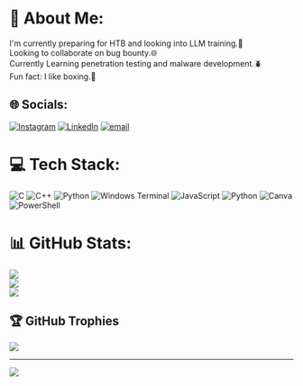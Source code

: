 # 💫 About Me:
I'm currently preparing for HTB and looking into LLM training.🔭<br>Looking to collaborate on bug bounty.🌐<br>Currently Learning penetration testing and malware development.🪲<br>Fun fact: I like boxing.🥊


## 🌐 Socials:
[![Instagram](https://img.shields.io/badge/Instagram-%23E4405F.svg?logo=Instagram&logoColor=white)](https://instagram.com/adroxz_1122) [![LinkedIn](https://img.shields.io/badge/LinkedIn-%230077B5.svg?logo=linkedin&logoColor=white)](https://linkedin.com/in/faraz-khan-8b0b28232) [![email](https://img.shields.io/badge/Email-D14836?logo=gmail&logoColor=white)](mailto:mfarazkhan2002@gmail.com) 

# 💻 Tech Stack:
![C](https://img.shields.io/badge/c-%2300599C.svg?style=for-the-badge&logo=c&logoColor=white) ![C++](https://img.shields.io/badge/c++-%2300599C.svg?style=for-the-badge&logo=c%2B%2B&logoColor=white) ![Python](https://img.shields.io/badge/python-3670A0?style=for-the-badge&logo=python&logoColor=ffdd54) ![Windows Terminal](https://img.shields.io/badge/Windows%20Terminal-%234D4D4D.svg?style=for-the-badge&logo=windows-terminal&logoColor=white) ![JavaScript](https://img.shields.io/badge/javascript-%23323330.svg?style=for-the-badge&logo=javascript&logoColor=%23F7DF1E) ![Python](https://img.shields.io/badge/python-3670A0?style=for-the-badge&logo=python&logoColor=ffdd54) ![Canva](https://img.shields.io/badge/Canva-%2300C4CC.svg?style=for-the-badge&logo=Canva&logoColor=white) ![PowerShell](https://img.shields.io/badge/PowerShell-%235391FE.svg?style=for-the-badge&logo=powershell&logoColor=white)
# 📊 GitHub Stats:
![](https://github-readme-stats.vercel.app/api?username=Adroxz1122&theme=dark&hide_border=false&include_all_commits=true&count_private=true)<br/>
![](https://nirzak-streak-stats.vercel.app/?user=Adroxz1122&theme=dark&hide_border=false)<br/>
![](https://github-readme-stats.vercel.app/api/top-langs/?username=Adroxz1122&theme=dark&hide_border=false&include_all_commits=true&count_private=true&layout=compact)

## 🏆 GitHub Trophies
![](https://github-profile-trophy.vercel.app/?username=Adroxz1122&theme=default&no-frame=false&no-bg=true&margin-w=4)

---
[![](https://visitcount.itsvg.in/api?id=Adroxz1122&icon=0&color=0)](https://visitcount.itsvg.in)

<!-- Proudly created with GPRM ( https://gprm.itsvg.in ) -->
